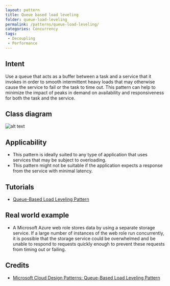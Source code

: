 ```yaml
---
layout: pattern
title: Queue based load leveling
folder: queue-load-leveling
permalink: /patterns/queue-load-leveling/
categories: Concurrency
tags:
 - Decoupling
 - Performance
---
```


## Intent
Use a queue that acts as a buffer between a task and a service that it invokes in order to smooth 
intermittent heavy loads that may otherwise cause the service to fail or the task to time out. 
This pattern can help to minimize the impact of peaks in demand on availability and responsiveness 
for both the task and the service.

## Class diagram
![alt text](./etc/queue-load-leveling.gif "queue-load-leveling")

## Applicability

* This pattern is ideally suited to any type of application that uses services that may be subject to overloading.
* This pattern might not be suitable if the application expects a response from the service with minimal latency.

## Tutorials
* [Queue-Based Load Leveling Pattern](http://java-design-patterns.com/blog/queue-load-leveling/)

## Real world example

* A Microsoft Azure web role stores data by using a separate storage service. If a large number of instances of the web role run concurrently, it is possible that the storage service could be overwhelmed and be unable to respond to requests quickly enough to prevent these requests from timing out or failing. 

## Credits

* [Microsoft Cloud Design Patterns: Queue-Based Load Leveling Pattern](https://msdn.microsoft.com/en-us/library/dn589783.aspx)
